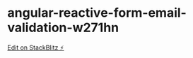 # angular-reactive-form-email-validation-w271hn

[Edit on StackBlitz ⚡️](https://stackblitz.com/edit/angular-reactive-form-email-validation-w271hn)